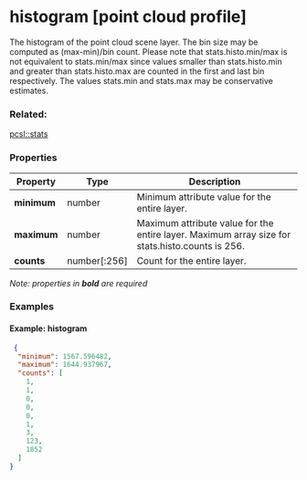 # histogram [point cloud profile]

The histogram of the point cloud scene layer. The bin size may be computed as (max-min)/bin count. Please note that stats.histo.min/max is not equivalent to stats.min/max since values smaller than stats.histo.min and greater than stats.histo.max are counted in the first and last bin respectively. The values stats.min and stats.max may be conservative estimates.

### Related:

[pcsl::stats](stats.pcsl.md)
### Properties

| Property | Type | Description |
| --- | --- | --- |
| **minimum** | number | Minimum attribute value for the entire layer. |
| **maximum** | number | Maximum attribute value for the entire layer. Maximum array size for stats.histo.counts is 256. |
| **counts** | number[:256] | Count for the entire layer. |

*Note: properties in **bold** are required*

### Examples 

#### Example: histogram 

```json
 {
  "minimum": 1567.596482,
  "maximum": 1644.937967,
  "counts": [
    1,
    1,
    0,
    0,
    0,
    1,
    3,
    123,
    1852
  ]
} 
```

